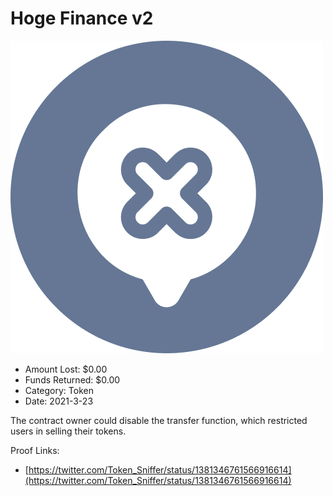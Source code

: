 # Hoge Finance v2
![Hoge Finance v2](/rektimages/Hoge-Finance-v2.png)
- Amount Lost: $0.00
- Funds Returned: $0.00
- Category: Token
- Date: 2021-3-23

The contract owner could disable the transfer function, which restricted users in selling their tokens.


Proof Links:
- [https://twitter.com/Token_Sniffer/status/1381346761566916614](https://twitter.com/Token_Sniffer/status/1381346761566916614)


